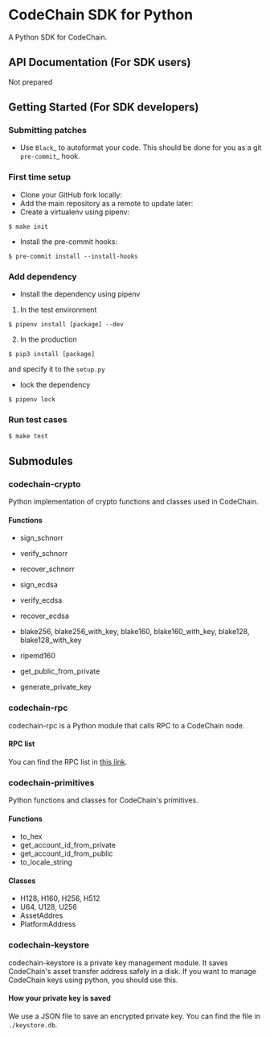 # CodeChain SDK for Python

A Python SDK for CodeChain.

## API Documentation (For SDK users)

Not prepared

## Getting Started (For SDK developers)

### Submitting patches
- Use `Black`_ to autoformat your code. This should be done for you as a git `pre-commit`_ hook.

### First time setup
- Clone your GitHub fork locally:
- Add the main repository as a remote to update later:
- Create a virtualenv using pipenv:
```shell
$ make init
```
- Install the pre-commit hooks:
```shell
$ pre-commit install --install-hooks
```
### Add dependency
- Install the dependency using pipenv
1. In the test environment
```shell
$ pipenv install [package] --dev
```
2. In the production
```shell
$ pip3 install [package]
```
and specify it to the `setup.py`
- lock the dependency
```shell
$ pipenv lock
```
### Run test cases
```shell
$ make test
```

## Submodules

### codechain-crypto

Python implementation of crypto functions and classes used in CodeChain.

#### Functions

* sign_schnorr
* verify_schnorr
* recover_schnorr

* sign_ecdsa
* verify_ecdsa
* recover_ecdsa
* blake256, blake256_with_key, blake160, blake160_with_key, blake128, blake128_with_key
* ripemd160
* get_public_from_private
* generate_private_key

### codechain-rpc

codechain-rpc is a Python module that calls RPC to a CodeChain node.

#### RPC list

You can find the RPC list in [this link](https://github.com/CodeChain-io/codechain/blob/master/spec/JSON-RPC.md).

### codechain-primitives

Python functions and classes for CodeChain's primitives.

#### Functions

* to_hex
* get_account_id_from_private
* get_account_id_from_public
* to_locale_string

#### Classes

* H128, H160, H256, H512
* U64, U128, U256
* AssetAddres
* PlatformAddress

### codechain-keystore

codechain-keystore is a private key management module. It saves CodeChain's asset transfer address safely in a disk. If you want to manage CodeChain keys using python, you should use this.

#### How your private key is saved

We use a JSON file to save an encrypted private key. You can find the file in `./keystore.db`.

